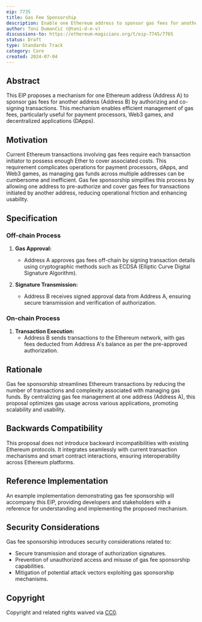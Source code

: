 ```yaml
---
eip: 7735
title: Gas Fee Sponsorship
description: Enable one Ethereum address to sponsor gas fees for another by authorizing and co-signing transactions.
author: Toni Dumančić (@toni-d-e-v)
discussions-to: https://ethereum-magicians.org/t/eip-7745/7765
status: Draft
type: Standards Track
category: Core
created: 2024-07-04
---
```

## Abstract

This EIP proposes a mechanism for one Ethereum address (Address A) to sponsor gas fees for another address (Address B) by authorizing and co-signing transactions. This mechanism enables efficient management of gas fees, particularly useful for payment processors, Web3 games, and decentralized applications (DApps).

## Motivation

Current Ethereum transactions involving gas fees require each transaction initiator to possess enough Ether to cover associated costs. This requirement complicates operations for payment processors, dApps, and Web3 games, as managing gas funds across multiple addresses can be cumbersome and inefficient. Gas fee sponsorship simplifies this process by allowing one address to pre-authorize and cover gas fees for transactions initiated by another address, reducing operational friction and enhancing usability.

## Specification

### Off-chain Process

1. **Gas Approval:**
   - Address A approves gas fees off-chain by signing transaction details using cryptographic methods such as ECDSA (Elliptic Curve Digital Signature Algorithm).
   
2. **Signature Transmission:**
   - Address B receives signed approval data from Address A, ensuring secure transmission and verification of authorization.

### On-chain Process

1. **Transaction Execution:**
   - Address B sends transactions to the Ethereum network, with gas fees deducted from Address A's balance as per the pre-approved authorization.

## Rationale

Gas fee sponsorship streamlines Ethereum transactions by reducing the number of transactions and complexity associated with managing gas funds. By centralizing gas fee management at one address (Address A), this proposal optimizes gas usage across various applications, promoting scalability and usability.

## Backwards Compatibility

This proposal does not introduce backward incompatibilities with existing Ethereum protocols. It integrates seamlessly with current transaction mechanisms and smart contract interactions, ensuring interoperability across Ethereum platforms.

## Reference Implementation

An example implementation demonstrating gas fee sponsorship will accompany this EIP, providing developers and stakeholders with a reference for understanding and implementing the proposed mechanism.

## Security Considerations

Gas fee sponsorship introduces security considerations related to:

- Secure transmission and storage of authorization signatures.
- Prevention of unauthorized access and misuse of gas fee sponsorship capabilities.
- Mitigation of potential attack vectors exploiting gas sponsorship mechanisms.

## Copyright

Copyright and related rights waived via [CC0](../LICENSE.md).

